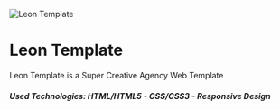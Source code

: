 ![Leon Template](https://github.com/Ahmed-Maher77/Leon_Template/assets/112467034/60dc0015-509b-476d-b46f-04891cca517c)

# Leon Template
Leon Template is a Super Creative Agency Web Template
##### Used Technologies: HTML/HTML5 - CSS/CSS3 - Responsive Design
